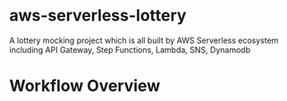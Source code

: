 # aws-serverless-lottery
A lottery mocking project which is all built by AWS Serverless ecosystem including API Gateway, Step Functions, Lambda, SNS, Dynamodb

# Workflow Overview

